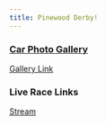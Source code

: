 ```yaml
---
title: Pinewood Derby!
---
```


### [Car Photo Gallery](https://www.smugmug.com/gallery/n-2x9VSM/)

[Gallery Link](https://www.smugmug.com/gallery/n-2x9VSM/)

### Live Race Links

[Stream](https://multistream.co/p/BUZ0bGp-IpV/Pack_959_Pinewood_Derby)
